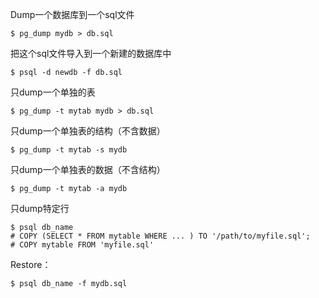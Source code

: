 Dump一个数据库到一个sql文件

    $ pg_dump mydb > db.sql


把这个sql文件导入到一个新建的数据库中

    $ psql -d newdb -f db.sql


只dump一个单独的表

    $ pg_dump -t mytab mydb > db.sql


只dump一个单独表的结构（不含数据）

    $ pg_dump -t mytab -s mydb


只dump一个单独表的数据（不含结构）

    $ pg_dump -t mytab -a mydb

只dump特定行

    $ psql db_name
    # COPY (SELECT * FROM mytable WHERE ... ) TO '/path/to/myfile.sql';
    # COPY mytable FROM 'myfile.sql'

Restore：

    $ psql db_name -f mydb.sql